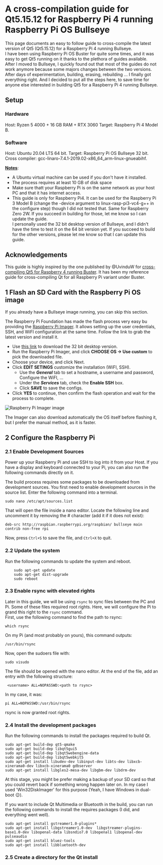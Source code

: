 # __A cross-compilation guide for Qt5.15.12 for Raspberry Pi 4 running Raspberry Pi OS Bullseye__
This page documents an easy to follow guide to cross-compile the latest version of Qt5 (Qt5.15.12) for a Raspberry Pi 4 running Bullseye.  
I have been using Raspberry Pi OS Buster for quite some times, and it was easy to get Qt5 running on it thanks to the plethora of guides available. After I moved to Bullseye, I quickly found out that most of the guides do not work anymore because some majors changes between the two versions. After days of experimentation, building, erasing, rebuilding ... I finally got everything right. And I decided to put all the steps here, to save time for anyone else interested in building Qt5 for a Raspberry Pi 4 running Bullseye.

## __Setup__
### __Hardware__
Host: Ryzen 5 4000 + 16 GB RAM + RTX 3060
Target: Raspberry Pi 4 Model B.

### __Software__
Host: Ubuntu 20.04 LTS 64 bit.
Target: Raspberry Pi OS Bullseye 32 bit.
Cross compiler: gcc-linaro-7.4.1-2019.02-x86_64_arm-linux-gnueabihf.

<u>__Notes__</u>:  
- A Ubuntu virtual machine can be used if you don't have it installed.
- The process requires at least 10 GB of disk space
- Make sure thatt your Raspberry Pi is on the same network as your host PC and that it has internet access.
- This guide is only for
Raspberry Pi4. It can be used for the Raspberry Pi 3 Model B (change the -device argument to linux-rasp-pi3-vc4-g++ in the configure step) though I did not tested that. Same for Raspberry Zero 2W. If you succeed in building for those, let me know so I can update the guide.  
I personally used the 32 bit desktop version of Bullseye, and I didn't have the time to test it on the 64 bit version yet. If you succeed to build for the other versions, please let me know so that I can update this guide.


## __Acknowledgements__
This guide is highly inspired by the one published by @UvinduW for [cross-compiling Qt5 for Raspberry 4 running Buster](https://github.com/UvinduW/Cross-Compiling-Qt-for-Raspberry-Pi-4). It has been my reference guide for cross-compiling Qt for all Raspberry Pi variant under Buster.

## __1 Flash an SD Card with the Raspberry Pi OS image__
If you already have a Bullseye image running, you can skip this section.  

The Raspberry Pi Foundation has made the flash process very easy bu providing the [Raspberry Pi Imager](https://www.raspberrypi.com/software/). It allows setting up the user credentials, SSH, and WiFI configuration at the same time.
Follow the link to grab the latest version and install it.  
- Use [this link](https://downloads.raspberrypi.com/raspios_oldstable_armhf/images/raspios_oldstable_armhf-2023-12-06/2023-12-05-raspios-bullseye-armhf.img.xz?_gl=1*18pubvb*_ga*MTI0NzA5MzgzNC4xNjkxMzI5Mjkz*_ga_22FD70LWDS*MTcwNjAwNjQwMi4zNC4xLjE3MDYwMTE1MTMuMC4wLjA.) to download the 32 bit desktop version.
- Run the Raspberry Pi Imager, and click __CHOOSE OS -> Use custom__ to pick the downloaded file.
- Choose your device, and click Next.
- Click __EDIT SETINGS__ customize the installation (WiFI, SSH).
  - Use the **_General_** tab to set a hostname, a username and password, Configure the WiFI, ...
  -  Under the **_Services_** tab, check the **Enable SSH** box.
  - Click __SAVE__ to save the configs.
- Click __YES__ to continue, then confirm the flash operation and wait for the process to complete.

![Raspberry Pi Imager image](./raspi-imager.png)

The Imager can also download automatically the OS itself before flashing it, but I prefer the manual method, as it is faster.

## __2 Configure the Raspberry Pi__
### __2.1 Enable Development Sources__
Power up your Raspberry Pi and use SSH to log into it from your Host. If you have a display and keyboard connected to your Pi, you can also run the following commands directly on it.

The build process requires some packages to be downloaded from development sources. You first need to enable development sources in the source list. Enter the following command into a terminal.  
```
sudo nano /etc/apt/sources.list
```
That will open the file inside a nano editor. Locate the following line and uncomment it by removing the # character (add it if it does not exist):
```
deb-src http://raspbian.raspberrypi.org/raspbian/ bullseye main contrib non-free rpi
```
Now, press `Ctrl+S` to save the file, and `Ctrl+X` to quit.

### __2.2 Update the system__
Run the following commands to update the system and reboot.
``` 
    sudo apt-get update
    sudo apt-get dist-upgrade
    sudo reboot
```

### __2.3 Enable rsync with elevated rights__
Later in this guide, we will be using `rsync` to sync files between the PC and Pi. Some of these files required root rights.
Here, we will configure the Pi to grand this right to the `rsync` command.  
First, use the following command to find the path to rsync:
```
which rsync
```
On my Pi (and most probably on yours), this command outputs:
```
/usr/bin/rsync
```
Now, open the sudoers file with:
```
sudo visudo
```
The file should be opened with the nano editor. At the end of the file, add an entry with the following structure:
```
 <username> ALL=NOPASSWD:<path to rsync>
 ```
 In my case, it was:
 ```
 pi ALL=NOPASSWD:/usr/bin/rsync
 ```

 rsync is now granted root rights.
### __2.4 Install the development packages__
Run the following commands to install the packages required to build Qt.
```
sudo apt-get build-dep qt5-qmake
sudo apt-get build-dep libqt5gui5
sudo apt-get build-dep libqt5webengine-data
sudo apt-get build-dep libqt5webkit5
sudo apt-get install libudev-dev libinput-dev libts-dev libxcb-xinerama0-dev libxcb-xinerama0 gdbserver
sudo apt-get install libgles2-mesa-dev libgbm-dev libdrm-dev

```
At this stage, you might be prefer making a backup of your SD card so that you could revert back if something wrong happen later on. In my case I used 'Win32DiskImager' for this purpose (Yeah, I have Windows in dual-boot 😉).

If you want to include Qt Multimedia or Bluetooth in the build, you can run the following commands to install the requires packages (I did, and everything went well).
```
sudo apt-get install gstreamer1.0-plugins*
sudo apt-get install libgstreamer1.0-dev  libgstreamer-plugins-base1.0-dev libopenal-data libsndio7.0 libopenal1 libopenal-dev pulseaudio
sudo apt-get install bluez-tools
sudo apt-get install libbluetooth-dev
```
### __2.5 Create a directory for the Qt install__



